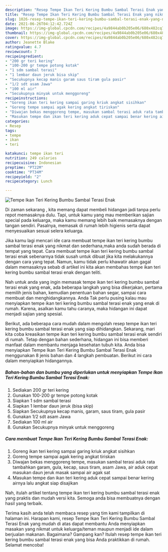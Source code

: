 ```yaml
---
description: "Resep Tempe Ikan Teri Kering Bumbu Sambal Terasi Enak yang nikmat Untuk Jualan"
title: "Resep Tempe Ikan Teri Kering Bumbu Sambal Terasi Enak yang nikmat Untuk Jualan"
slug: 1026-resep-tempe-ikan-teri-kering-bumbu-sambal-terasi-enak-yang-nikmat-untuk-jualan
date: 2021-06-26T04:12:42.724Z
image: https://img-global.cpcdn.com/recipes/4a9844ab0b205e06/680x482cq70/tempe-ikan-teri-kering-bumbu-sambal-terasi-enak-foto-resep-utama.jpg
thumbnail: https://img-global.cpcdn.com/recipes/4a9844ab0b205e06/680x482cq70/tempe-ikan-teri-kering-bumbu-sambal-terasi-enak-foto-resep-utama.jpg
cover: https://img-global.cpcdn.com/recipes/4a9844ab0b205e06/680x482cq70/tempe-ikan-teri-kering-bumbu-sambal-terasi-enak-foto-resep-utama.jpg
author: Jeanette Blake
ratingvalue: 4.7
reviewcount: 7
recipeingredient:
- "200 gr teri kering"
- "100-200 gr tempe potong kotak"
- "1 sdm sambal terasi"
- "1 lembar daun jeruk bisa skip"
- "Secukupnya kecap manis garam saus tiram gula pasir"
- "1/2 sdt asam Jawa"
- "100 ml air"
- "Secukupnya minyak untuk menggoreng"
recipeinstructions:
- "Goreng ikan teri kering sampai garing kriuk angkat sisihkan"
- "Goreng tempe sampai agak kering angkat tiriskan"
- "Diwajan bekas menggoreng tempe, masukan sambal terasi aduk rata tambahkan garam, gula, kecap, saus tiram, asam Jawa, air aduk cepat masukan daun jeruk masak sampai air agak sat"
- "Masukan tempe dan ikan teri kering aduk cepat sampai benar kering airnya lalu angkat siap disajikan"
categories:
- Resep
tags:
- tempe
- ikan
- teri

katakunci: tempe ikan teri 
nutrition: 249 calories
recipecuisine: Indonesian
preptime: "PT22M"
cooktime: "PT34M"
recipeyield: "2"
recipecategory: Lunch

---
```



![Tempe Ikan Teri Kering Bumbu Sambal Terasi Enak](https://img-global.cpcdn.com/recipes/4a9844ab0b205e06/680x482cq70/tempe-ikan-teri-kering-bumbu-sambal-terasi-enak-foto-resep-utama.jpg)

Di zaman  sekarang , kita memang dapat membeli hidangan jadi tanpa perlu repot memasaknya dulu. Tapi, untuk kamu yang mau memberikan sajian special pada keluarga, maka kamu memang lebih baik memasaknya dengan tangan sendiri. Pasalnya, memasak di rumah lebih higienis serta dapat menyesuaikan sesuai selera keluarga.

Jika kamu lagi mencari ide cara membuat tempe ikan teri kering bumbu sambal terasi enak yang nikmat dan sederhana,maka anda sudah berada di tempat yang tepat. Cara membuat tempe ikan teri kering bumbu sambal terasi enak  sebenarnya tidak susah untuk dibuat jika kita melakukannya dengan cara yang tepat. Namun, kamu tidak perlu khawatir akan gagal dalam memasaknya 
sebab di artikel ini kita akan membahas tempe ikan teri kering bumbu sambal terasi enak dengan teliti.  



Nah untuk anda yang ingin memasak tempe ikan teri kering bumbu sambal terasi enak yang enak, ada beberapa langkah yang bisa dikerjakan, pertama memilih jenis bahan, kemudian penentuan bahan segar, sampai cara membuat dan menghidangkannya. Anda Tak perlu pusing kalau mau menyiapkan tempe ikan teri kering bumbu sambal terasi enak yang enak di rumah. Karena, asalkan kamu  tahu caranya, maka hidangan ini dapat menjadi sajian yang spesial.

Berikut, ada beberapa cara mudah dalam mengolah resep tempe ikan teri kering bumbu sambal terasi enak yang siap dihidangkan. Sekarang, mari kita coba kreasikan tempe ikan teri kering bumbu sambal terasi enak sendiri di rumah. Tetap dengan bahan sederhana, hidangan ini bisa memberi manfaat dalam membantu menjaga kesehatan tubuh kita. Anda bisa menyiapkan Tempe Ikan Teri Kering Bumbu Sambal Terasi Enak menggunakan 8 jenis bahan dan 4 langkah pembuatan. Berikut ini cara dalam menyiapkan hidangannya.

<!--inarticleads1-->

##### Bahan-bahan dan bumbu yang diperlukan untuk menyiapkan Tempe Ikan Teri Kering Bumbu Sambal Terasi Enak:

1. Sediakan 200 gr teri kering
1. Gunakan 100-200 gr tempe potong kotak
1. Siapkan 1 sdm sambal terasi
1. Siapkan 1 lembar daun jeruk (bisa skip)
1. Siapkan Secukupnya kecap manis, garam, saus tiram, gula pasir
1. Gunakan 1/2 sdt asam Jawa
1. Sediakan 100 ml air
1. Gunakan Secukupnya minyak untuk menggoreng




<!--inarticleads2-->

##### Cara membuat Tempe Ikan Teri Kering Bumbu Sambal Terasi Enak:

1. Goreng ikan teri kering sampai garing kriuk angkat sisihkan
1. Goreng tempe sampai agak kering angkat tiriskan
1. Diwajan bekas menggoreng tempe, masukan sambal terasi aduk rata tambahkan garam, gula, kecap, saus tiram, asam Jawa, air aduk cepat masukan daun jeruk masak sampai air agak sat
1. Masukan tempe dan ikan teri kering aduk cepat sampai benar kering airnya lalu angkat siap disajikan




Nah, itulah artikel tentang  tempe ikan teri kering bumbu sambal terasi enak  yang praktis dan mudah versi kita. Semoga anda bisa membuatnya dengan hasil yang terbaik. 

Terima kasih anda telah membaca resep yang tim kami tampilkan di halaman ini. Harapan kami, resep  Tempe Ikan Teri Kering Bumbu Sambal Terasi Enak yang mudah di atas dapat membantu Anda menyiapkan masakan yang nikmat untuk keluarga/teman maupun menjadi ide dalam berjualan makanan. Bagaimana? Gampang kan? Itulah resep tempe ikan teri kering bumbu sambal terasi enak yang bisa Anda praktikkan di rumah. Selamat mencoba!

